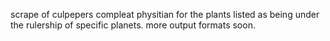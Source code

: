 scrape of culpepers compleat physitian for the plants listed as being under the rulership of specific planets. more output formats soon.
